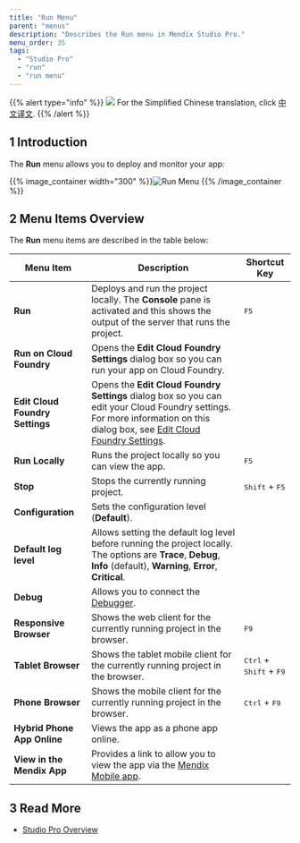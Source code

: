 ```yaml
---
title: "Run Menu"
parent: "menus"
description: "Describes the Run menu in Mendix Studio Pro."
menu_order: 35
tags:
  - "Studio Pro"
  - "run"
  - "run menu"
---
```


{{% alert type="info" %}}
<img src="attachments/chinese-translation/china.png" style="display: inline-block; margin: 0" /> For the Simplified Chinese translation, click [中文译文](https://cdn.mendix.tencent-cloud.com/documentation/refguide8/run-menu.pdf).
{{% /alert %}}

## 1 Introduction

The **Run** menu allows you to deploy and monitor your app:

{{% image_container width="300" %}}![Run Menu](attachments/run-menu/run-menu.png)
{{% /image_container %}}

## 2 Menu Items Overview

The **Run** menu items are described in the table below:

| Menu Item                       | Description                                                                                                                                                                                                       | Shortcut Key                                       |
| ------------------------------- | ----------------------------------------------------------------------------------------------------------------------------------------------------------------------------------------------------------------- | -------------------------------------------------- |
| **Run**                         | Deploys and run the project locally. The **Console** pane is activated and this shows the output of the server that runs the project.                                                                             | <kbd>F5</kbd>                                      |
| **Run on Cloud Foundry**        | Opens the **Edit Cloud Foundry Settings** dialog box so you can run your app on Cloud Foundry.                                                                                                                    |                                                    |
| **Edit Cloud Foundry Settings** | Opens the **Edit Cloud Foundry Settings** dialog box so you can edit your Cloud Foundry settings. For more information on this dialog box, see [Edit Cloud Foundry Settings](edit-cloud-foundry-settings-dialog). |                                                    |
| **Run Locally**                 | Runs the project locally so you can view the app.                                                                                                                                                                 | <kbd>F5</kbd>                                      |
| **Stop**                        | Stops the currently running project.                                                                                                                                                                              | <kbd>Shift</kbd> + <kbd>F5</kbd>                   |
| **Configuration**               | Sets the configuration level (**Default**).                                                                                                                                                                       |                                                    |
| **Default log level**           | Allows setting the default log level before running the project locally. The options are **Trace**, **Debug**, **Info** (default), **Warning**, **Error**, **Critical**.                                          |                                                    |
| **Debug**                       | Allows you to connect the [Debugger](view-menu#debugger).                                                                                                                                                         |                                                    |
| **Responsive Browser**          | Shows the web client for the currently running project in the browser.                                                                                                                                            | <kbd>F9</kbd>                                      |
| **Tablet Browser**              | Shows the tablet mobile client for the currently running project in the browser.                                                                                                                                  | <kbd>Ctrl</kbd> + <kbd>Shift</kbd> + <kbd>F9</kbd> |
| **Phone Browser**               | Shows the mobile client for the currently running project in the browser.                                                                                                                                         | <kbd>Ctrl</kbd> + <kbd>F9</kbd>                    |
| **Hybrid Phone App Online**     | Views the app as a phone app online.                                                                                                                                                                              |                                                    |
| **View in the Mendix App**      | Provides a link to allow you to view the app via the [Mendix Mobile app](getting-the-mendix-app).                                                                                                                 |                                                    |

## 3 Read More

* [Studio Pro Overview](studio-pro-overview)
